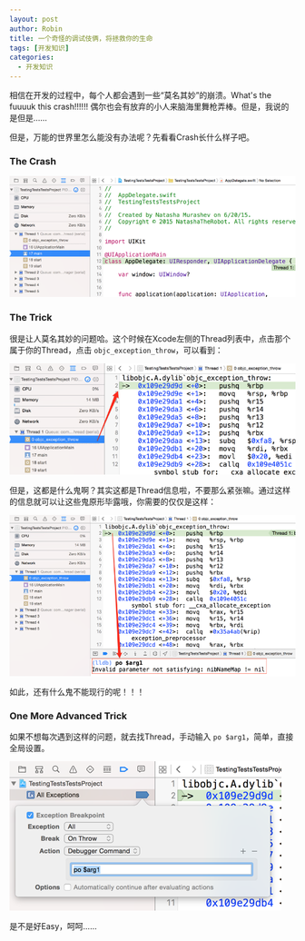 ```yaml
---
layout: post
author: Robin
title: 一个奇怪的调试伎俩，将拯救你的生命
tags: [开发知识]
categories:
  - 开发知识 
--- 
```


相信在开发的过程中，每个人都会遇到一些“莫名其妙”的崩溃。What's the fuuuuk this crash!!!!!!  偶尔也会有放弃的小人来脑海里舞枪弄棒。但是，我说的是但是……

但是，万能的世界里怎么能没有办法呢？先看看Crash长什么样子吧。

### The Crash

![Alt text](/post_asserts/1436340977796.png)

### The Trick

很是让人莫名其妙的问题哈。这个时候在Xcode左侧的Thread列表中，点击那个属于你的Thread，点击 `objc_exception_throw`，可以看到：
 
![Alt text](/post_asserts/1436341092716.png)

但是，这都是什么鬼啊？其实这都是Thread信息啦，不要那么紧张嘛。通过这样的信息就可以让这些鬼原形毕露哦，你需要的仅仅是这样：

![Alt text](/post_asserts/1436341179778.png)


如此，还有什么鬼不能现行的呢！！！


### One More Advanced Trick

如果不想每次遇到这样的问题，就去找Thread，手动输入 `po $arg1`，简单，直接全局设置。

![Alt text](/post_asserts/1436341273040.png)


是不是好Easy，呵呵……